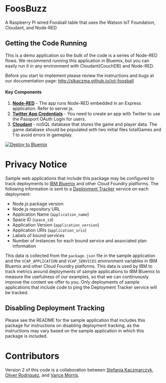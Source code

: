 # FoosBuzz
A Raspberry Pi wired Foosball table that uses the Watson IoT Foundation, Cloudant, and Node-RED

## Getting the Code Running
This is a demo application so the bulk of the code is a series of Node-RED flows.  We recommend running
this application in Bluemix, but you can easily run it in any environment with Cloudant(CouchDB) and Node-RED.  

Before you start to implement please review the instructions and bugs at our documentation page: http://slkaczma.github.io/iot-foosball

#### Key Components
1. [**Node-RED**](https://github.com/node-red/node-red) - The app runs Node-RED embedded in an Express application. Refer to server.js.
2. [**Twitter App Credentials**](https://apps.twitter.com/) - You need to create an app with Twitter to use the Passport OAuth Login for users.
3. [**Cloudant**](https://cloudant.com/) - noSQL database that stores the game and player data.  The game database should be populated with two initial files totalGames and 1 to avoid errors in gameplay. 

[![Deploy to Bluemix](https://bluemix.net/deploy/button.png)](https://bluemix.net/deploy?repository=https://github.com/slkaczma/iot-foosball)

# Privacy Notice

Sample web applications that include this package may be configured to track deployments to [IBM Bluemix](https://www.bluemix.net/) and other Cloud Foundry platforms. The following information is sent to a [Deployment Tracker](https://github.com/IBM-Bluemix/cf-deployment-tracker-service) service on each deployment:

* Node.js package version
* Node.js repository URL
* Application Name (`application_name`)
* Space ID (`space_id`)
* Application Version (`application_version`)
* Application URIs (`application_uris`)
* Labels of bound services
* Number of instances for each bound service and associated plan information

This data is collected from the `package.json` file in the sample application and the `VCAP_APPLICATION` and `VCAP_SERVICES` environment variables in IBM Bluemix and other Cloud Foundry platforms. This data is used by IBM to track metrics around deployments of sample applications to IBM Bluemix to measure the usefulness of our examples, so that we can continuously improve the content we offer to you. Only deployments of sample applications that include code to ping the Deployment Tracker service will be tracked.

## Disabling Deployment Tracking

Please see the README for the sample application that includes this package for instructions on disabling deployment tracking, as the instructions may vary based on the sample application in which this package is included.

# Contributors
Version 2 of this code is a collaboration between [Stefania Kaczmarczyk](https://github.com/slkaczma), [Oliver Rodriquez](https://github.com/odrodrig), and [Vance Morris](https://github.com/vmorris). 

